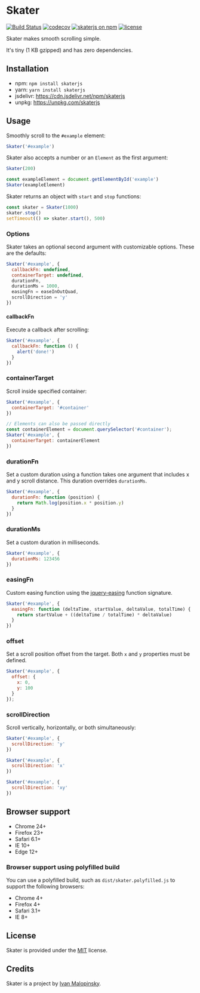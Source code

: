 # Skater

[![Build Status](https://travis-ci.com/imsky/skater.svg?token=UCh1sfy8CJeC65T7zwsz&branch=master)](https://travis-ci.com/imsky/skater) [![codecov](https://codecov.io/gh/imsky/skater/branch/master/graph/badge.svg?token=i6le40iI4y)](https://codecov.io/gh/imsky/skater) [![skaterjs on npm](https://img.shields.io/npm/v/skaterjs.svg)](https://www.npmjs.com/package/skaterjs) [![license](https://img.shields.io/npm/l/skaterjs.svg)](./LICENSE)

Skater makes smooth scrolling simple.

It's tiny (1 KB gzipped) and has zero dependencies.

## Installation

* npm: `npm install skaterjs`
* yarn: `yarn install skaterjs`
* jsdelivr: <https://cdn.jsdelivr.net/npm/skaterjs>
* unpkg: <https://unpkg.com/skaterjs>

## Usage

Smoothly scroll to the `#example` element:

```js
Skater('#example')
```

Skater also accepts a number or an `Element` as the first argument:

```js
Skater(200)

const exampleElement = document.getElementById('example')
Skater(exampleElement)
```

Skater returns an object with `start` and `stop` functions:

```js
const skater = Skater(1000)
skater.stop()
setTimeout(() => skater.start(), 500)
```

### Options

Skater takes an optional second argument with customizable options. These are the defaults:

```js
Skater('#example', {
  callbackFn: undefined,
  containerTarget: undefined,
  durationFn,
  durationMs = 1000,
  easingFn = easeInOutQuad,
  scrollDirection = 'y'
})
```

#### callbackFn

Execute a callback after scrolling:

```js
Skater('#example', {
  callbackFn: function () {
    alert('done!')
  }
})
```

### containerTarget

Scroll inside specified container:

```js
Skater('#example', {
  containerTarget: '#container'
})

// Elements can also be passed directly
const containerElement = document.querySelector('#container');
Skater('#example', {
  containerTarget: containerElement
})
```

### durationFn

Set a custom duration using a function takes one argument that includes x and y scroll distance. This duration overrides `durationMs`.

```js
Skater('#example', {
  durationFn: function (position) {
    return Math.log(position.x * position.y)
  }
})
```

### durationMs

Set a custom duration in milliseconds.

```js
Skater('#example', {
  durationMs: 123456
})
```

### easingFn

Custom easing function using the [jquery-easing](https://github.com/danro/jquery-easing) function signature.

```js
Skater('#example', {
  easingFn: function (deltaTime, startValue, deltaValue, totalTime) {
    return startValue + ((deltaTime / totalTime) * deltaValue)
  }
})
```

### offset

Set a scroll position offset from the target. Both `x` and `y` properties must be defined.

```js
Skater('#example', {
  offset: {
    x: 0,
    y: 100
  }
});
```

### scrollDirection

Scroll vertically, horizontally, or both simultaneously:

```js
Skater('#example', {
  scrollDirection: 'y'
})

Skater('#example', {
  scrollDirection: 'x'
})

Skater('#example', {
  scrollDirection: 'xy'
})
```

## Browser support

* Chrome 24+
* Firefox 23+
* Safari 6.1+
* IE 10+
* Edge 12+

### Browser support using polyfilled build

You can use a polyfilled build, such as `dist/skater.polyfilled.js` to support the following browsers:

* Chrome 4+
* Firefox 4+
* Safari 3.1+
* IE 8+

## License

Skater is provided under the [MIT](./LICENSE) license.

## Credits

Skater is a project by [Ivan Malopinsky](http://imsky.co).
